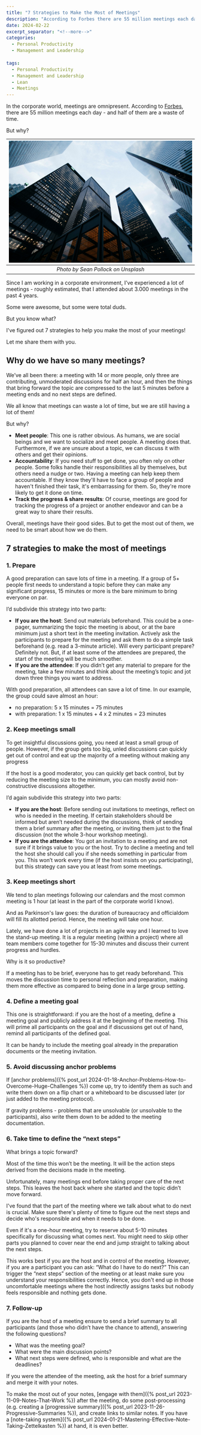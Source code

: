 ```yaml
---
title: "7 Strategies to Make the Most of Meetings"
description: "According to Forbes there are 55 million meetings each day - and half of them are a waste of time. I mean yes, some meetings are really important for us to share ideas, move things forward, or come together and create momentum in a project. But, meetings can be a big waste of time. Since I am working in a corporate environment, I have experienced a lot of meetings - roughly estimated, that I attended about 3.000 meetings in the past 4 years. Some were awesome, but some were total duds. But you know what? I've figured out 7 strategies to help you make the most of your meetings! Let me share them with you."
date: 2024-02-22
excerpt_separator: "<!--more-->"
categories:
  - Personal Productivity
  - Management and Leadership

tags:
  - Personal Productivity
  - Management and Leadership
  - Lean
  - Meetings
---
```


In the corporate world, meetings are omnipresent. According to [Forbes](https://www.forbes.com/sites/peterhigh/2019/11/25/half-of-all-meetings-are-a-waste-of-timeheres-how-to-improve-them/), there are 55 million meetings each day - and half of them are a waste of time.

But why?

| ![image](/assets/images/sean-pollock-corporate-towers-unsplash.jpg) |
|:--:|
| *Photo by Sean Pollock on Unsplash* |

Since I am working in a corporate environment, I’ve experienced a lot of meetings - roughly estimated, that I attended about 3.000 meetings in the past 4 years.

Some were awesome, but some were total duds.

But you know what?

I've figured out 7 strategies to help you make the most of your meetings!

Let me share them with you.

## Why do we have so many meetings?

We’ve all been there: a meeting with 14 or more people, only three are contributing, unmoderated discussions for half an hour, and then the things that bring forward the topic are compressed to the last 5 minutes before a meeting ends and no next steps are defined.

We all know that meetings can waste a lot of time, but we are still having a lot of them!

But why?

- **Meet people**: This one is rather obvious. As humans, we are social beings and we want to socialize and meet people. A meeting does that. Furthermore, if we are unsure about a topic, we can discuss it with others and get their opinions.
- **Accountability**: If you need stuff to get done, you often rely on other people. Some folks handle their responsibilities all by themselves, but others need a nudge or two. Having a meeting can help keep them accountable. If they know they'll have to face a group of people and haven't finished their task, it's embarrassing for them. So, they're more likely to get it done on time.
- **Track the progress & share results**: Of course, meetings are good for tracking the progress of a project or another endeavor and can be a great way to share their results.

Overall, meetings have their good sides. But to get the most out of them, we need to be smart about how we do them.

## 7 strategies to make the most of meetings

### 1. Prepare

A good preparation can save lots of time in a meeting. If a group of 5+ people first needs to understand a topic before they can make any significant progress, 15 minutes or more is the bare minimum to bring everyone on par.

I’d subdivide this strategy into two parts:

- **If you are the host**: Send out materials beforehand. This could be a one-pager, summarizing the topic the meeting is about, or at the bare minimum just a short text in the meeting invitation. Actively ask the participants to prepare for the meeting and ask them to do a simple task beforehand (e.g. read a 3-minute article). Will every participant prepare? Definitely not. But, if at least some of the attendees are prepared, the start of the meeting will be much smoother.
- **If you are the attendee**: If you didn’t get any material to prepare for the meeting, take a few minutes and think about the meeting’s topic and jot down three things you want to address.

With good preparation, all attendees can save a lot of time. In our example, the group could save almost an hour:

- no preparation: 5 x 15 minutes = 75 minutes
- with preparation: 1 x 15 minutes + 4 x 2 minutes = 23 minutes

### 2. Keep meetings small

To get insightful discussions going, you need at least a small group of people. However, if the group gets too big, unled discussions can quickly get out of control and eat up the majority of a meeting without making any progress

If the host is a good moderator, you can quickly get back control, but by reducing the meeting size to the minimum, you can mostly avoid non-constructive discussions altogether.

I’d again subdivide this strategy into two parts:

- **If you are the host**: Before sending out invitations to meetings, reflect on who is needed in the meeting. If certain stakeholders should be informed but aren’t needed during the discussions, think of sending them a brief summary after the meeting, or inviting them just to the final discussion (not the whole 3-hour workshop meeting).
- **If you are the attendee**: You got an invitation to a meeting and are not sure if it brings value to you or the host. Try to decline a meeting and tell the host she should call you if she needs something in particular from you. This won’t work every time (if the host insists on you participating), but this strategy can save you at least from some meetings.

### 3. Keep meetings short

We tend to plan meetings following our calendars and the most common meeting is 1 hour (at least in the part of the corporate world I know).

And as Parkinson's law goes: the duration of bureaucracy and officialdom will fill its allotted period. Hence, the meeting will take one hour.

Lately, we have done a lot of projects in an agile way and I learned to love the stand-up meeting. It is a regular meeting (within a project) where all team members come together for 15-30 minutes and discuss their current progress and hurdles.

Why is it so productive?

If a meeting has to be brief, everyone has to get ready beforehand. This moves the discussion time to personal reflection and preparation, making them more effective as compared to being done in a large group setting.

### 4. Define a meeting goal

This one is straightforward: if you are the host of a meeting, define a meeting goal and publicly address it at the beginning of the meeting. This will prime all participants on the goal and if discussions get out of hand, remind all participants of the defined goal.

It can be handy to include the meeting goal already in the preparation documents or the meeting invitation.

### 5. Avoid discussing anchor problems

If [anchor problems]({% post_url 2024-01-18-Anchor-Problems-How-to-Overcome-Huge-Challenges %}) come up, try to identify them as such and write them down on a flip chart or a whiteboard to be discussed later (or just added to the meeting protocol).

If gravity problems - problems that are unsolvable (or unsolvable to the participants), also write them down to be added to the meeting documentation.

### 6. Take time to define the “next steps”

What brings a topic forward?

Most of the time this won’t be the meeting. It will be the action steps derived from the decisions made in the meeting.

Unfortunately, many meetings end before taking proper care of the next steps. This leaves the host back where she started and the topic didn’t move forward.

I've found that the part of the meeting where we talk about what to do next is crucial. Make sure there's plenty of time to figure out the next steps and decide who's responsible and when it needs to be done.

Even if it's a one-hour meeting, try to reserve about 5-10 minutes specifically for discussing what comes next. You might need to skip other parts you planned to cover near the end and jump straight to talking about the next steps.

This works best if you are the host and in control of the meeting. However, if you are a participant you can ask: “What do I have to do next?” This can trigger the “next steps” section of the meeting or at least make sure you understand your responsibilities correctly. Hence, you don't end up in those uncomfortable meetings where the host indirectly assigns tasks but nobody feels responsible and nothing gets done.

### 7. Follow-up

If you are the host of a meeting ensure to send a brief summary to all participants (and those who didn’t have the chance to attend), answering the following questions?

- What was the meeting goal?
- What were the main discussion points?
- What next steps were defined, who is responsible and what are the deadlines?

If you were the attendee of the meeting, ask the host for a brief summary and merge it with your notes.

To make the most out of your notes, [engage with them]({% post_url 2023-11-09-Notes-That-Work %}) after the meeting, do some post-processing (e.g. creating a [progressive summary]({% post_url 2023-11-26-Progressive-Summaries %}), and create links to similar notes. If you have a [note-taking system]({% post_url 2024-01-21-Mastering-Effective-Note-Taking-Zettelkasten %}) at hand, it is even better.
